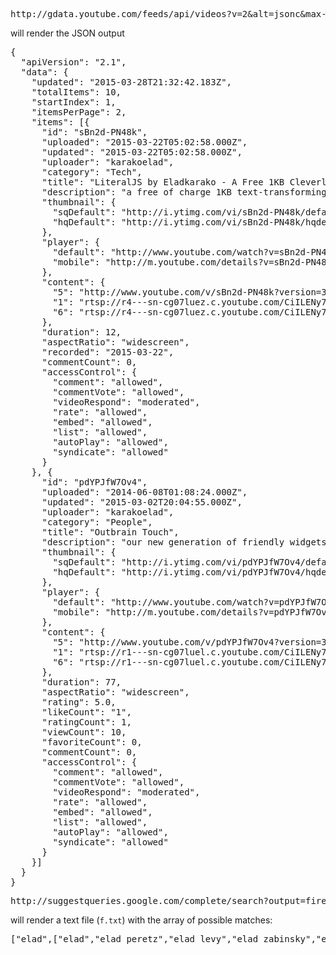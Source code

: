 <pre>
http://gdata.youtube.com/feeds/api/videos?v=2&alt=jsonc&max-results=2&start-index=1&vq=elad+karako
</pre>

will render the JSON output
<pre>
{
  "apiVersion": "2.1",
  "data": {
    "updated": "2015-03-28T21:32:42.183Z",
    "totalItems": 10,
    "startIndex": 1,
    "itemsPerPage": 2,
    "items": [{
      "id": "sBn2d-PN48k",
      "uploaded": "2015-03-22T05:02:58.000Z",
      "updated": "2015-03-22T05:02:58.000Z",
      "uploader": "karakoelad",
      "category": "Tech",
      "title": "LiteralJS by Eladkarako - A Free 1KB Cleverly Transform-Text Engine",
      "description": "a free of charge 1KB text-transforming JavaScript library, adds minimal markup to the page, and using CSS3 to set the textual content. this is the logo for the mini-project.",
      "thumbnail": {
        "sqDefault": "http://i.ytimg.com/vi/sBn2d-PN48k/default.jpg",
        "hqDefault": "http://i.ytimg.com/vi/sBn2d-PN48k/hqdefault.jpg"
      },
      "player": {
        "default": "http://www.youtube.com/watch?v=sBn2d-PN48k&feature=youtube_gdata_player",
        "mobile": "http://m.youtube.com/details?v=sBn2d-PN48k"
      },
      "content": {
        "5": "http://www.youtube.com/v/sBn2d-PN48k?version=3&f=videos&app=youtube_gdata",
        "1": "rtsp://r4---sn-cg07luez.c.youtube.com/CiILENy73wIaGQnJ483jd_YZsBMYDSANFEgGUgZ2aWRlb3MM/0/0/0/video.3gp",
        "6": "rtsp://r4---sn-cg07luez.c.youtube.com/CiILENy73wIaGQnJ483jd_YZsBMYESARFEgGUgZ2aWRlb3MM/0/0/0/video.3gp"
      },
      "duration": 12,
      "aspectRatio": "widescreen",
      "recorded": "2015-03-22",
      "commentCount": 0,
      "accessControl": {
        "comment": "allowed",
        "commentVote": "allowed",
        "videoRespond": "moderated",
        "rate": "allowed",
        "embed": "allowed",
        "list": "allowed",
        "autoPlay": "allowed",
        "syndicate": "allowed"
      }
    }, {
      "id": "pdYPJfW7Ov4",
      "uploaded": "2014-06-08T01:08:24.000Z",
      "updated": "2015-03-02T20:04:55.000Z",
      "uploader": "karakoelad",
      "category": "People",
      "title": "Outbrain Touch",
      "description": "our new generation of friendly widgets for mobile. alpha phase ver3. Karako/Outbrain Client Application Team.",
      "thumbnail": {
        "sqDefault": "http://i.ytimg.com/vi/pdYPJfW7Ov4/default.jpg",
        "hqDefault": "http://i.ytimg.com/vi/pdYPJfW7Ov4/hqdefault.jpg"
      },
      "player": {
        "default": "http://www.youtube.com/watch?v=pdYPJfW7Ov4&feature=youtube_gdata_player",
        "mobile": "http://m.youtube.com/details?v=pdYPJfW7Ov4"
      },
      "content": {
        "5": "http://www.youtube.com/v/pdYPJfW7Ov4?version=3&f=videos&app=youtube_gdata",
        "1": "rtsp://r1---sn-cg07luel.c.youtube.com/CiILENy73wIaGQn-Orv1JQ_WpRMYDSANFEgGUgZ2aWRlb3MM/0/0/0/video.3gp",
        "6": "rtsp://r1---sn-cg07luel.c.youtube.com/CiILENy73wIaGQn-Orv1JQ_WpRMYESARFEgGUgZ2aWRlb3MM/0/0/0/video.3gp"
      },
      "duration": 77,
      "aspectRatio": "widescreen",
      "rating": 5.0,
      "likeCount": "1",
      "ratingCount": 1,
      "viewCount": 10,
      "favoriteCount": 0,
      "commentCount": 0,
      "accessControl": {
        "comment": "allowed",
        "commentVote": "allowed",
        "videoRespond": "moderated",
        "rate": "allowed",
        "embed": "allowed",
        "list": "allowed",
        "autoPlay": "allowed",
        "syndicate": "allowed"
      }
    }]
  }
}
</pre>

<pre>
http://suggestqueries.google.com/complete/search?output=firefox&client=firefox&ds=yt&hl=en-US&q=elad
</pre>
will render a text file (<code>f.txt</code>) with the array of possible matches:
<pre>
["elad",["elad","elad peretz","elad levy","elad zabinsky","elad buzaglo","elad vaknin","elad david","elad shaer","elad naim","elad emek"]]
</pre>